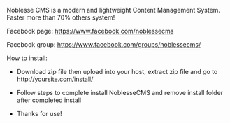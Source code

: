 Noblesse CMS is a modern and lightweight Content Management System. Faster more than 70% others system!

Facebook page: https://www.facebook.com/noblessecms

Facebook group: https://www.facebook.com/groups/noblessecms/

How to install:

- Download zip file then upload into your host, extract zip file and go to http://yoursite.com/install/

- Follow steps to complete install NoblesseCMS and remove install folder after completed install

- Thanks for use!
